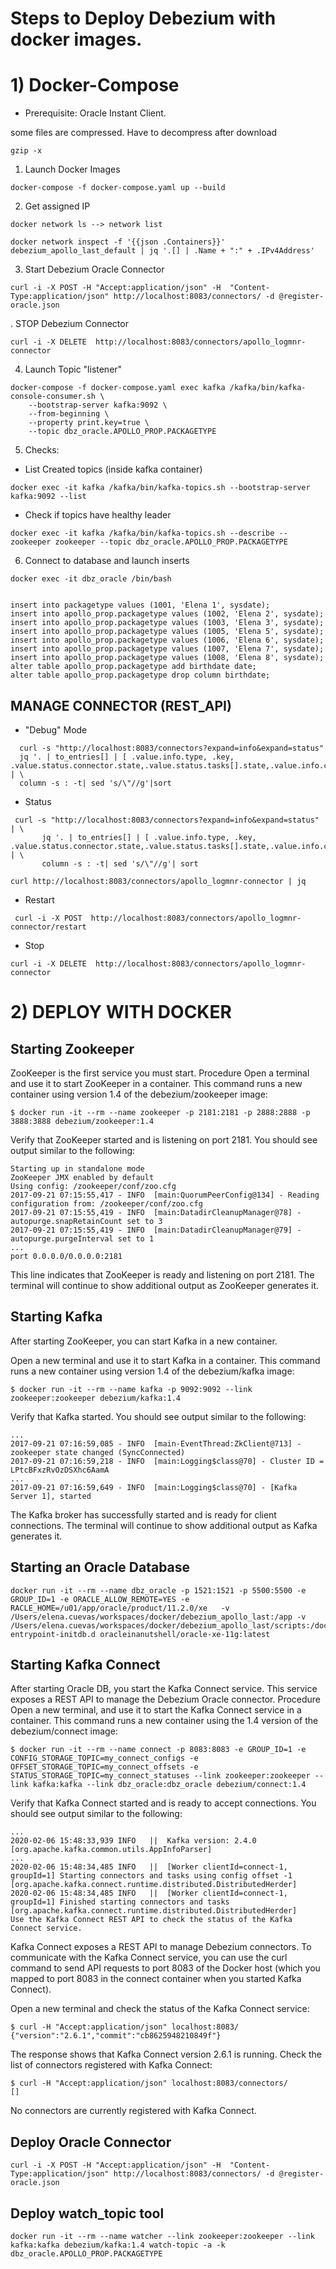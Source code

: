 # Steps to Deploy Debezium with docker images.

# 1)  Docker-Compose

- Prerequisite:  Oracle Instant Client. 

some files are compressed. Have to decompress after download
```
gzip -x 
```

1.  Launch Docker Images

```
docker-compose -f docker-compose.yaml up --build
```

2. Get assigned IP 
```
docker network ls --> network list

docker network inspect -f '{{json .Containers}}' debezium_apollo_last_default | jq '.[] | .Name + ":" + .IPv4Address' 

```
3.  Start Debezium Oracle Connector
```
curl -i -X POST -H "Accept:application/json" -H  "Content-Type:application/json" http://localhost:8083/connectors/ -d @register-oracle.json

```
  .  STOP Debezium Connector
```
curl -i -X DELETE  http://localhost:8083/connectors/apollo_logmnr-connector
```
4.  Launch Topic "listener"
```
docker-compose -f docker-compose.yaml exec kafka /kafka/bin/kafka-console-consumer.sh \
    --bootstrap-server kafka:9092 \
    --from-beginning \
    --property print.key=true \
    --topic dbz_oracle.APOLLO_PROP.PACKAGETYPE
```
5. Checks:
-  List Created topics (inside kafka container)
```
docker exec -it kafka /kafka/bin/kafka-topics.sh --bootstrap-server kafka:9092 --list
```
-  Check if topics have healthy leader 
```
docker exec -it kafka /kafka/bin/kafka-topics.sh --describe --zookeeper zookeeper --topic dbz_oracle.APOLLO_PROP.PACKAGETYPE
```
6.  Connect to database and launch inserts
```
docker exec -it dbz_oracle /bin/bash


insert into packagetype values (1001, 'Elena 1', sysdate);
insert into apollo_prop.packagetype values (1002, 'Elena 2', sysdate);
insert into apollo_prop.packagetype values (1003, 'Elena 3', sysdate);
insert into apollo_prop.packagetype values (1005, 'Elena 5', sysdate);
insert into apollo_prop.packagetype values (1006, 'Elena 6', sysdate);
insert into apollo_prop.packagetype values (1007, 'Elena 7', sysdate);
insert into apollo_prop.packagetype values (1008, 'Elena 8', sysdate);
alter table apollo_prop.packagetype add birthdate date;
alter table apollo_prop.packagetype drop column birthdate;
```

## MANAGE CONNECTOR (REST_API)

- "Debug" Mode
```
  curl -s "http://localhost:8083/connectors?expand=info&expand=status"
  jq '. | to_entries[] | [ .value.info.type, .key, .value.status.connector.state,.value.status.tasks[].state,.value.info.config."connector.class"]|join(":|:")' | \
  column -s : -t| sed 's/\"//g'|sort
```

-  Status
```
 curl -s "http://localhost:8083/connectors?expand=info&expand=status" | \
       jq '. | to_entries[] | [ .value.info.type, .key, .value.status.connector.state,.value.status.tasks[].state,.value.info.config."connector.class"]|join(":|:")' | \
       column -s : -t| sed 's/\"//g'| sort

curl http://localhost:8083/connectors/apollo_logmnr-connector | jq
```

-  Restart
```
 curl -i -X POST  http://localhost:8083/connectors/apollo_logmnr-connector/restart
```
-  Stop
```
curl -i -X DELETE  http://localhost:8083/connectors/apollo_logmnr-connector
```



# 2) DEPLOY WITH DOCKER

## Starting Zookeeper   
ZooKeeper is the first service you must start.
Procedure
Open a terminal and use it to start ZooKeeper in a container.
This command runs a new container using version 1.4 of the debezium/zookeeper image:
```
$ docker run -it --rm --name zookeeper -p 2181:2181 -p 2888:2888 -p 3888:3888 debezium/zookeeper:1.4
```

Verify that ZooKeeper started and is listening on port 2181.
You should see output similar to the following:
```
Starting up in standalone mode
ZooKeeper JMX enabled by default
Using config: /zookeeper/conf/zoo.cfg
2017-09-21 07:15:55,417 - INFO  [main:QuorumPeerConfig@134] - Reading configuration from: /zookeeper/conf/zoo.cfg
2017-09-21 07:15:55,419 - INFO  [main:DatadirCleanupManager@78] - autopurge.snapRetainCount set to 3
2017-09-21 07:15:55,419 - INFO  [main:DatadirCleanupManager@79] - autopurge.purgeInterval set to 1
...
port 0.0.0.0/0.0.0.0:2181 
``` 
This line indicates that ZooKeeper is ready and listening on port 2181. The terminal will continue to show additional output as ZooKeeper generates it.

## Starting Kafka
After starting ZooKeeper, you can start Kafka in a new container.

Open a new terminal and use it to start Kafka in a container.
This command runs a new container using version 1.4 of the debezium/kafka image:
```
$ docker run -it --rm --name kafka -p 9092:9092 --link zookeeper:zookeeper debezium/kafka:1.4
```

Verify that Kafka started.
You should see output similar to the following:
```
...
2017-09-21 07:16:59,085 - INFO  [main-EventThread:ZkClient@713] - zookeeper state changed (SyncConnected)
2017-09-21 07:16:59,218 - INFO  [main:Logging$class@70] - Cluster ID = LPtcBFxzRvOzDSXhc6AamA
...
2017-09-21 07:16:59,649 - INFO  [main:Logging$class@70] - [Kafka Server 1], started  
```
The Kafka broker has successfully started and is ready for client connections. The terminal will continue to show additional output as Kafka generates it.

##  Starting an Oracle Database
```
docker run -it --rm --name dbz_oracle -p 1521:1521 -p 5500:5500 -e GROUP_ID=1 -e ORACLE_ALLOW_REMOTE=YES -e RACLE_HOME=/u01/app/oracle/product/11.2.0/xe   -v /Users/elena.cuevas/workspaces/docker/debezium_apollo_last:/app -v /Users/elena.cuevas/workspaces/docker/debezium_apollo_last/scripts:/docker-entrypoint-initdb.d oracleinanutshell/oracle-xe-11g:latest
```
## Starting Kafka Connect
After starting Oracle DB, you start the Kafka Connect service. This service exposes a REST API to manage the Debezium Oracle connector.
Procedure
Open a new terminal, and use it to start the Kafka Connect service in a container.
This command runs a new container using the 1.4 version of the debezium/connect image:
```
$ docker run -it --rm --name connect -p 8083:8083 -e GROUP_ID=1 -e CONFIG_STORAGE_TOPIC=my_connect_configs -e OFFSET_STORAGE_TOPIC=my_connect_offsets -e STATUS_STORAGE_TOPIC=my_connect_statuses --link zookeeper:zookeeper --link kafka:kafka --link dbz_oracle:dbz_oracle debezium/connect:1.4
```

Verify that Kafka Connect started and is ready to accept connections.
You should see output similar to the following:
```
...
2020-02-06 15:48:33,939 INFO   ||  Kafka version: 2.4.0   [org.apache.kafka.common.utils.AppInfoParser]
...
2020-02-06 15:48:34,485 INFO   ||  [Worker clientId=connect-1, groupId=1] Starting connectors and tasks using config offset -1   [org.apache.kafka.connect.runtime.distributed.DistributedHerder]
2020-02-06 15:48:34,485 INFO   ||  [Worker clientId=connect-1, groupId=1] Finished starting connectors and tasks   [org.apache.kafka.connect.runtime.distributed.DistributedHerder]
Use the Kafka Connect REST API to check the status of the Kafka Connect service.
```
Kafka Connect exposes a REST API to manage Debezium connectors. To communicate with the Kafka Connect service, you can use the curl command to send API requests to port 8083 of the Docker host (which you mapped to port 8083 in the connect container when you started Kafka Connect).

Open a new terminal and check the status of the Kafka Connect service:
```
$ curl -H "Accept:application/json" localhost:8083/
{"version":"2.6.1","commit":"cb8625948210849f"}  
```
The response shows that Kafka Connect version 2.6.1 is running.
Check the list of connectors registered with Kafka Connect:
```
$ curl -H "Accept:application/json" localhost:8083/connectors/
[]  
```
No connectors are currently registered with Kafka Connect.

## Deploy Oracle Connector
```
curl -i -X POST -H "Accept:application/json" -H  "Content-Type:application/json" http://localhost:8083/connectors/ -d @register-oracle.json
```

## Deploy watch_topic tool
```
docker run -it --rm --name watcher --link zookeeper:zookeeper --link kafka:kafka debezium/kafka:1.4 watch-topic -a -k dbz_oracle.APOLLO_PROP.PACKAGETYPE
```
